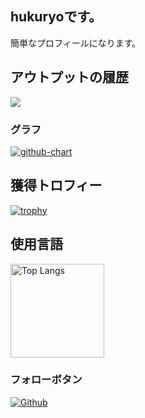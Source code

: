## hukuryoです。
簡単なプロフィールになります。

## アウトプットの履歴
![](https://github-profile-summary-cards.vercel.app/api/cards/profile-details?username=hukuryo&theme=2077)

### グラフ
[![github-chart](https://github-chart.vercel.app/api?user=hukuryo)](https://github.com/hukuryo/github-chart)


## 獲得トロフィー
[![trophy](https://github-profile-trophy.vercel.app/?username=hukuryo&theme=onedark)](https://github-profile-trophy.vercel.app/?username=hukuryo&theme=tokyonight)

## 使用言語
<img alt="Top Langs" height="150px" src="https://github-readme-stats.vercel.app/api/top-langs/?username=hukuryo&layout=compact&count_private=true&show_icons=true&theme=tokyonight" />

### フォローボタン
[![Github](https://img.shields.io/badge/--FFFFFF?style=social&logo=github&label=Follow%20hukuryo)](https://github.com/hukuryo)

